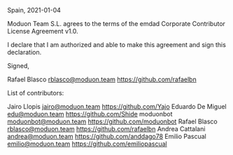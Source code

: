 Spain, 2021-01-04

Moduon Team S.L. agrees to the terms of the emdad Corporate Contributor License Agreement v1.0.

I declare that I am authorized and able to make this agreement and sign this declaration.

Signed,

Rafael Blasco rblasco@moduon.team https://github.com/rafaelbn

List of contributors:

Jairo Llopis jairo@moduon.team https://github.com/Yajo
Eduardo De Miguel edu@moduon.team https://github.com/Shide
moduonbot moduonbot@moduon.team https://github.com/moduonbot
Rafael Blasco rblasco@moduon.team https://github.com/rafaelbn
Andrea Cattalani andrea@moduon.team https://github.com/anddago78
Emilio Pascual emilio@moduon.team https://github.com/emiliopascual
